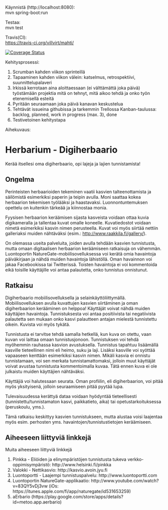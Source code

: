 Käynnistä (http://localhost:8080):<br/>
mvn spring-boot:run

Testaa:<br/>
mvn test

Travis(CI):<br/>
https://travis-ci.org/villvirt/mahti/

[![Coverage Status](https://img.shields.io/coveralls/villvirt/mahti.svg)](https://coveralls.io/r/villvirt/mahti)

Kehitysprosessi:

<ol>
<li>Scrumban kahden viikon sprinteillä</li>
<li>Tapaaminen kahden viikon välein: katselmus, retrospektiivi, suunnittelupalaveri</li>
<li>Irkissä kerrotaan aina aloittaessaan (ei välttämättä joka päivä) työstämään projektia mitä on tehnyt, mitä aikoo tehdä ja onko työn etenemisellä esteitä</li>
<li>Pyritään seuraamaan joka päivä kanavan keskustelua</li>
<li>Tehtävät issueina githubissa ja tarkemmin Trellossa Kanban-taulussa: backlog, planned, work in progress (max. 3), done</li>
<li>Testivetoinen kehitystapa</li>
</ol>

Aihekuvaus:

<h1>Herbarium - Digiherbaario</h1>

Kerää itsellesi oma digiherbaario, opi lajeja ja lajien tunnistamista!

<h2>Ongelma</h2>

Perinteisten herbaarioiden tekeminen vaatii kasvien talteenottamista ja säilömistä esimerkiksi paperin ja teipin avulla. Moni saattaa kokea herbaarion tekemisen työlääksi ja haastavaksi. Luonnontuntemuksen opettelu on kuitenkin tärkeää ja kiinnostaa monia.

Fyysisen herbaarion keräämisen sijasta kasveista voidaan ottaa kuvia digikameralla ja tallentaa kuvat omalle koneelle. Kuvatiedostot voidaan nimetä esimerkiksi kasvin nimen perusteella. Kuvat voi myös siirtää nettiin galleriaksi muiden nähtäväksi (esim.: http://www.raakkila.fi/gallery/).

On olemassa useita palveluita, joiden avulla tehdään kasvien tunnistusta, mutta omaan digitaalisen herbaarion keräämiseen ratkaisuja on vähemmän. Luontoportin NatureGate-mobiilisovelluksessa voi kerätä omia havaintoja päiväkirjaan ja nähdä muiden havaintoja lähistöllä. Oman havainnon voi jakaa Facebookissa tai Twitterissä. Toisten havaintoja ei voi kommentoida eikä toisille käyttäjille voi antaa palautetta, onko tunnistus onnistunut.

<h2>Ratkaisu</h2>

Digiherbaario mobiilisovelluksella ja selainkäyttöliittymällä. Mobiilisovelluksen avulla kuvattujen kasvien siirtäminen ja oman digiherbaarion kerääminen on helppoa! Käyttäjät voivat nähdä muiden käyttäjien havaintoja. Tunnistuksesta voi antaa positiivista tai negatiivista palautetta sen mukaan onko kasvi palautteen antajan mielestä tunnistettu oikein. Kuvista voi myös tykätä.

Tunnistusta ei tarvitse tehdä samalla hetkellä, kun kuva on otettu, vaan kuvan voi laittaa omaan tunnistusjonoon. Tunnistuksen voi tehdä myöhemmin rauhassa kasvion avustuksella. Tunnistus tapahtuu lisäämällä kasville tieteellinen nimi eli heimo, suku ja laji. Lisäksi kasville voi syöttää vapaaseen kenttään esimerkiksi kasvin nimen. Mikäli kasvia ei onnistu tunnistamaan, voi sen merkata tunnistamattomaksi, jolloin muut käyttäjät voivat avustaa tunnistusta kommentoimalla kuvaa. Tätä ennen kuva ei ole julkaistu muiden käyttäjien nähtäväksi.

Käyttäjiä voi halutessaan seurata. Oman profiilin, eli digiherbaarion, voi pitää myös yksityisenä, jolloin seuraamiseen pitää pyytää lupa.

Tulevaisuudessa kerättyä dataa voidaan hyödyntää tieteellisesti (tunnistettu/tunnistamaton kasvi, paikkatieto, aika) tai opetustarkoituksessa (peruskoulu, yms.).

Tämä ratkaisu keskittyy kasvien tunnistukseen, mutta alustaa voisi laajentaa myös esim. perhosten yms. havaintojen/tunnistustietojen keräämiseen.

<h2>Aiheeseen liittyviä linkkejä</h2>
Muita aiheeseen liittyviä linkkejä
<ol>
<li>Pinkka - Eliöiden ja elinympäristöjen tunnistusta tukeva verkko-oppimisympäristö: http://www.helsinki.fi/pinkka</li>
<li>Valokki - Nettikasvio: http://kasvio.avoin.jyu.fi</li>
<li>Luontoportti - Laajempi tunnistuspalvelu: http://www.luontoportti.com</li>
<li>Luontoportin NatureGate-applikaatio: http://www.youtube.com/watch?v=83QY5vDj3vw (iOs: https://itunes.apple.com/fi/app/naturegate/id531653259)</li>
<li>aErbario (https://play.google.com/store/apps/details?id=metoo.app.aerbario)</li>
</ol>
